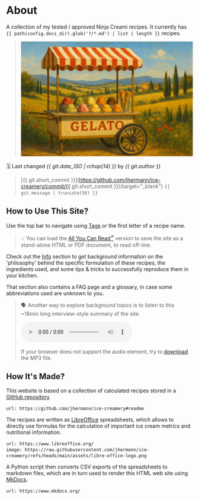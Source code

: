 # About
A collection of my tested / approved Ninja Creami recipes.
It currently has `{{ path(config.docs_dir).glob('?/*.md') | list | length }}` recipes.

> <img width=720 alt="Gelato Cart" src="https://raw.githubusercontent.com/jhermann/ice-creamery/refs/heads/main/assets/gelato-cart.webp" />

🗓️ Last changed *{{ git.date_ISO | rchop(14) }}* by *{{ git.author }}*

> [{{ git.short_commit }}](https://github.com/jhermann/ice-creamery/commit/{{ git.short_commit }}){target="_blank"} `{{ git.message | truncate(50) }}`

## How to Use This Site?
Use the top bar to navigate using [Tags](tags/) or the first letter of a recipe name.

> 💡 You can load the <a href="/ice-creamery/print_page/" target="_blank">All You Can Read<sup>↗</sup></a>
> version to save the site as a stand-alone HTML or PDF document, to read off-line.

Check out the [Info](info/) section to get background information on the 'philosophy'
behind the specific formulation of these recipes, the ingredients used, and some tips & tricks
to successfully reproduce them in your kitchen.

That section also contains a FAQ page and a glossary, in case some abbreviations used are unknown to you.

> <span id="audio">🗣️</span> Another way to explore background topics is to listen to this ~18min long interview-style summary of the site.
> 
> <audio controls><source src="https://github.com/jhermann/ice-creamery/raw/refs/heads/main/assets/audio/interview-style-tour-of-the-site-96k.mp3" type="audio/mpeg" /></audio>
> 
> If your browser does not support the audio element, try to [download](https://github.com/jhermann/ice-creamery/raw/refs/heads/main/assets/audio/interview-style-tour-of-the-site-96k.mp3) the MP3 file.

## How It's Made?
This website is based on a collection of calculated recipes stored in a
[GitHub repository](https://github.com/jhermann/ice-creamery#readme).

```embed
url: https://github.com/jhermann/ice-creamery#readme
```

The recipes are written as [LibreOffice](https://www.libreoffice.org/download/download-libreoffice/)
spreadsheets, which allows to directly use formulas for the calculation of
important ice cream metrics and nutritional information.

```embed
url: https://www.libreoffice.org/
image: https://raw.githubusercontent.com/jhermann/ice-creamery/refs/heads/main/assets/libre-office-logo.png
```

A Python script then converts CSV exports of the spreadsheets to markdown files, which are in turn used to render this HTML web site using
[MkDocs](https://github.com/mkdocs/mkdocs#readme).

```embed
url: https://www.mkdocs.org/
```

<!--
{ macros_info() }}
{ context(git) | pretty }}
-->
